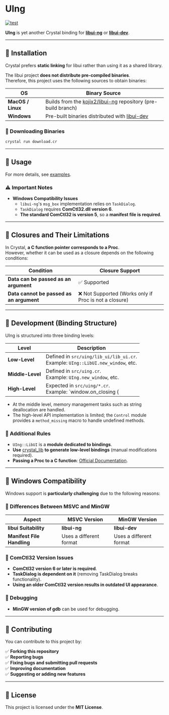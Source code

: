 # **UIng**  

[![test](https://github.com/kojix2/uing/actions/workflows/ci.yml/badge.svg)](https://github.com/kojix2/uing/actions/workflows/ci.yml)  

**UIng** is yet another Crystal binding for **[libui-ng](https://github.com/libui-ng/libui-ng)** or **[libui-dev](https://github.com/petabyt/libui-dev)**.  

---

## **📌 Installation**  

Crystal prefers **static linking** for libui rather than using it as a shared library.  

The libui project **does not distribute pre-compiled binaries**.  
Therefore, this project uses the following sources to obtain binaries:

| OS             | Binary Source                                           |
|---------------|--------------------------------------------------------|
| **MacOS / Linux** | Builds from the [kojix2/libui-ng](https://github.com/kojix2/libui-ng) repository (pre-build branch) |
| **Windows**       | Pre-built binaries distributed with [libui-dev](https://github.com/petabyt/libui-dev/releases) |

### **🔽 Downloading Binaries**
```sh
crystal run download.cr
```

---

## **📌 Usage**  

For more details, see [examples](examples).  

### **⚠️ Important Notes**
- **Windows Compatibility Issues**  
  - `libui-ng`'s `msg_box` implementation relies on `TaskDialog`.  
  - `TaskDialog` requires **ComCtl32.dll version 6**.  
  - **The standard ComCtl32 is version 5**, so a **manifest file is required**.

---

## **📌 Closures and Their Limitations**
In Crystal, **a C function pointer corresponds to a Proc**.  
However, whether it can be used as a closure depends on the following conditions:

| **Condition**                      | **Closure Support** |
|------------------------------------|----------------|
| **Data can be passed as an argument** | ✅ Supported |
| **Data cannot be passed as an argument** | ❌ Not Supported (Works only if Proc is not a closure) |

---

## **📌 Development (Binding Structure)**  

UIng is structured into three binding levels:

| **Level**       | **Description** |
|---------------|----------------|
| **Low-Level**  | Defined in `src/uing/lib_ui/lib_ui.cr`. <br> Example: `UIng::LibUI.new_window`, etc. |
| **Middle-Level** | Defined in `src/uing.cr`. <br> Example: `UIng.new_window`, etc. |
| **High-Level** | Expected in `src/uing/*.cr`. <br> Example: `window.on_closing { |w| ... }`, etc. |

- At the middle level, memory management tasks such as string deallocation are handled.
- The high-level API implementation is limited; the `Control` module provides a `method_missing` macro to handle undefined methods.

### **🔹 Additional Rules**
- `UIng::LibUI` is a **module dedicated to bindings**.
- **Use** [crystal_lib](https://github.com/crystal-lang/crystal_lib) **to generate low-level bindings** (manual modifications required).
- **Passing a Proc to a C function**: [Official Documentation](https://crystal-lang.org/api/1.12.1/Proc.html#passing-a-proc-to-a-c-function).

---

## **📌 Windows Compatibility**  

Windows support is **particularly challenging** due to the following reasons:

### **🔹 Differences Between MSVC and MinGW**
| **Aspect**  | **MSVC Version** | **MinGW Version** |
|------------|----------------|----------------|
| **libui Suitability** | **libui-ng** | **libui-dev** |
| **Manifest File Handling** | Uses a different format | Uses a different format |

### **🔹 ComCtl32 Version Issues**
- **ComCtl32 version 6 or later is required**.
- **TaskDialog is dependent on it** (removing TaskDialog breaks functionality).
- **Using an older ComCtl32 version results in outdated UI appearance**.

### **🔹 Debugging**
- **MinGW version of gdb** can be used for debugging.

---

## **📌 Contributing**  

You can contribute to this project by:  

✅ **Forking this repository**  
✅ **Reporting bugs**  
✅ **Fixing bugs and submitting pull requests**  
✅ **Improving documentation**  
✅ **Suggesting or adding new features**  

---

## **📌 License**  

This project is licensed under the **MIT License**.  
